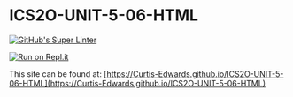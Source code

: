 # ICS2O-UNIT-5-06-HTML

[![GitHub's Super Linter](https://github.com/Curtis-Edwards/ICS2O-UNIT-5-06-HTML/workflows/GitHub's%20Super%20Linter/badge.svg)](https://github.com/Curtis-Edwards/ICS2O-UNIT-5-06-HTML/actions)

[![Run on Repl.it](https://repl.it/badge/github/Curtis-Edwards/ICS2O-UNIT-5-06-HTML)](https://repl.it/github/Curtis-Edwards/ICS2O-UNIT-5-06-HTML)

This site can be found at: [https://Curtis-Edwards.github.io/ICS2O-UNIT-5-06-HTML](https://Curtis-Edwards.github.io/ICS2O-UNIT-5-06-HTML)
